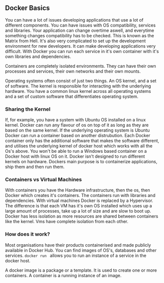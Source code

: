 ## Docker Basics

You can have a lot of issues developing applications that use a lot of different components. You can have issues with OS compatibility, services and libraries. Your application can change overtime aswell, and everytime something changes compatibility has to be checked. This is known as the Matrix from Hell. It's also very complicated to set up the development environment for new developers. 
It can make developing applications very difficult.
With Docker you can run each service in it's own container with it's own libraries and dependencies. 

Containers are completely isolated environments. They can have their own processes and services, their own networks and their own mounts. 

Operating systems often consist of just two things. An OS kernel, and a set of software. The kernel is responsible for interacting with the underlying hardware. You have a common linux kernel across all operating systems and a set of custom software that differentiates operating system.

### Sharing the Kernel
If, for example, you have a system with Ubuntu OS installed on a linux kernel. Docker can run any flavour of os on top of it as long as they are based on the same kernel. If the underlying operating system is Ubuntu Docker can run a container based on another distrubution. Each Docker container only has the additional software that makes the software different, and utilises the underlying kernel of docker host which works with all the Os's above. 
You won't be able to run a Windows based container on a Docker host with linux OS on it. Docker isn't designed to run different kernels on hardware. Dockers main purpose is to containerize applications, ship them and then run them. 

### Containers vs Virtual Machines
With containers you have the Hardware infrastructure, then the os, then Docker which creates it's containers. The containers run with libraries and dependencies.
With virtual machines Docker is replaced by a Hypervisor. The difference is that each VM has it's own OS installed which uses up a large amount of processes, take up a lot of size and are slow to boot up. Docker has less isolation as more resources are shared between containers like the kernel. Vms have complete isolation from each other. 

### How does it work?
Most organisations have their products containerised and made publicly available in Docker Hub. You can find images of OS's, databases and other services. `docker run ` allows you to run an instance of a service in the docker host. 

A docker image is a package or a template. It is used to create one or more containers. 
A container is a running instance of an image. 